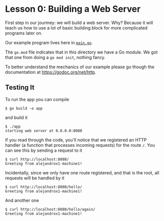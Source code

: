 # Lesson 0: Building a Web Server

First step in our jourmey: we will build a web server.
Why?
Because it will teach us how to use a lot of basic building block for more
complicated programs later on.

Our example program lives here in [`main.go`](./main.go).

The `go.mod` file indicates that in this directory we have a Go module.
We got that one from doing a `go mod init`, nothing fancy.

To better understand the mechanics of our example please go though the
documentation at https://godoc.org/net/http.

## Testing It

To run the app you can compile
```
$ go build -o app
```
and build it
```
$ ./app
starting web server at 0.0.0.0:8080
```

If you read through the code, you'll notice that we registered an HTTP handler
(a function that processes incoming requests) for the route `/`.
You can see this by sending a request to it
```
$ curl http://localhost:8080/
Greeting from alejandrox1-machine1!
```

Incidentally, since we only have one route registered, and that is the root,
all requests will be handled by it
```
$ curl http://localhost:8080/hello/
Greeting from alejandrox1-machine1!
```

And another one
```
$ curl http://localhost:8080/hello/again/
Greeting from alejandrox1-machine1!
```
